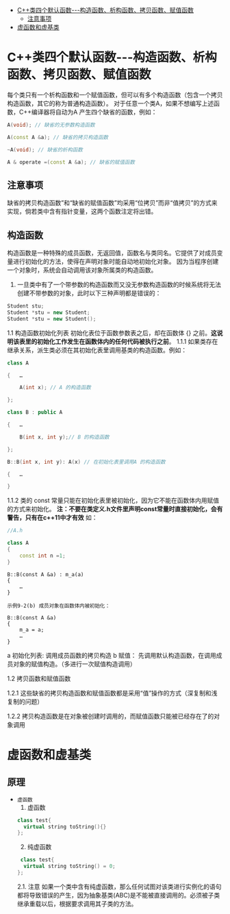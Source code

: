 - [C++类四个默认函数---构造函数、析构函数、拷贝函数、赋值函数](#C++类四个默认函数---构造函数、析构函数、拷贝函数、赋值函数)
    - [注意事项](#注意事项)
- [虚函数和虚基类](#虚函数和虚基类)
# C++类四个默认函数---构造函数、析构函数、拷贝函数、赋值函数
每个类只有一个析构函数和一个赋值函数，但可以有多个构造函数（包含一个拷贝构造函数，其它的称为普通构造函数）。
对于任意一个类A，如果不想编写上述函数，C++编译器将自动为A 产生四个缺省的函数，例如：
```C++
A(void); // 缺省的无参数构造函数

A(const A &a); // 缺省的拷贝构造函数

~A(void); // 缺省的析构函数

A & operate =(const A &a); // 缺省的赋值函数
```
## 注意事项
缺省的拷贝构造函数”和“缺省的赋值函数”均采用“位拷贝”而非“值拷贝”的方式来实现，倘若类中含有指针变量，这两个函数注定将出错。

## 构造函数
构造函数是一种特殊的成员函数，无返回值，函数名与类同名。它提供了对成员变量进行初始化的方法，使得在声明对象时能自动地初始化对象。
因为当程序创建一个对象时，系统会自动调用该对象所属类的构造函数。
1. 一旦类中有了一个带参数的构造函数而又没无参数构造函数的时候系统将无法创建不带参数的对象，此时以下三种声明都是错误的：
```C++
Student stu;
Student *stu = new Student;
Student *stu = new Student();
```
1.1 构造函数初始化列表
初始化表位于函数参数表之后，却在函数体 {} 之前。**这说明该表里的初始化工作发生在函数体内的任何代码被执行之前**。
1.1.1  如果类存在继承关系，派生类必须在其初始化表里调用基类的构造函数。例如：
```C++
class A

{   …

    A(int x); // A 的构造函数

};

class B : public A

{   …

    B(int x, int y);// B 的构造函数

};

B::B(int x, int y): A(x) // 在初始化表里调用A 的构造函数

{   …

}
```
1.1.2 类的 const 常量只能在初始化表里被初始化，因为它不能在函数体内用赋值的方式来初始化。
**注：不要在类定义.h文件里声明const常量时直接初始化，会有警告，只有在c++11中才有效**
如：
```C++
//A.h

class A
{
    const int n =1;               
}
```
```
B::B(const A &a) : m_a(a)
{  
    …
}

示例9-2(b) 成员对象在函数体内被初始化：

B::B(const A &a)
{      
    m_a = a;
    … 
}
```
a 初始化列表: 调用成员函数的拷贝构造
b 赋值： 先调用默认构造函数，在调用成员对象的赋值构造。（多进行一次赋值构造调用）

1.2  拷贝函数和赋值函数

1.2.1  这些缺省的拷贝构造函数和赋值函数都是采用“值”操作的方式（深复制和浅复制的问题）

1.2.2  拷贝构造函数是在对象被创建时调用的，而赋值函数只能被已经存在了的对象调用

# 虚函数和虚基类
## 原理
- `虚函数`
    1. 虚函数
  ```C++
  class test{
    virtual string toString(){}
  };
  ```
    2. 纯虚函数
  ```C++
   class test{
    virtual string toString() = 0;
  };
  ```
    2.1. 注意
  如果一个类中含有纯虚函数，那么任何试图对该类进行实例化的语句都将导致错误的产生，因为抽象基类(ABC)是不能被直接调用的。必须被子类继承重载以后，根据要求调用其子类的方法。
